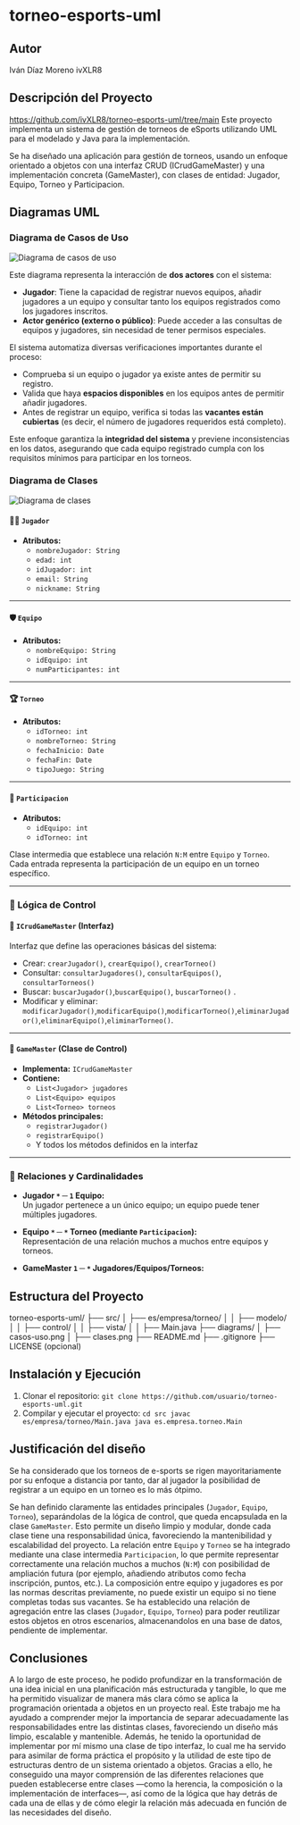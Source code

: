 # torneo-esports-uml

## Autor
Iván Díaz Moreno
ivXLR8
## Descripción del Proyecto

https://github.com/ivXLR8/torneo-esports-uml/tree/main
Este proyecto implementa un sistema de gestión de torneos de eSports utilizando UML para el modelado y Java para la implementación.

Se ha diseñado una aplicación para gestión de torneos, usando un enfoque orientado a objetos con una interfaz CRUD (ICrudGameMaster) y una implementación concreta (GameMaster), con clases de entidad: Jugador, Equipo, Torneo y Participacion.


## Diagramas UML
### Diagrama de Casos de Uso
![Diagrama de casos de uso](diagrams/casos-uso.png)

Este diagrama representa la interacción de **dos actores** con el sistema:

- **Jugador**: Tiene la capacidad de registrar nuevos equipos, añadir jugadores a un equipo y consultar tanto los equipos registrados como los jugadores inscritos.
- **Actor genérico (externo o público)**: Puede acceder a las consultas de equipos y jugadores, sin necesidad de tener permisos especiales.

El sistema automatiza diversas verificaciones importantes durante el proceso:
- Comprueba si un equipo o jugador ya existe antes de permitir su registro.
- Valida que haya **espacios disponibles** en los equipos antes de permitir añadir jugadores.
- Antes de registrar un equipo, verifica si todas las **vacantes están cubiertas** (es decir, el número de jugadores requeridos está completo).

Este enfoque garantiza la **integridad del sistema** y previene inconsistencias en los datos, asegurando que cada equipo registrado cumpla con los requisitos mínimos para participar en los torneos.

### Diagrama de Clases
![Diagrama de clases](diagrams/clases.png)

#### 🧑‍🎮 `Jugador`
- **Atributos:**
  - `nombreJugador: String`
  - `edad: int`
  - `idJugador: int`
  - `email: String`
  - `nickname: String`

---

#### 🛡️ `Equipo`
- **Atributos:**
  - `nombreEquipo: String`
  - `idEquipo: int`
  - `numParticipantes: int`

---

#### 🏆 `Torneo`
- **Atributos:**
  - `idTorneo: int`
  - `nombreTorneo: String`
  - `fechaInicio: Date`
  - `fechaFin: Date`
  - `tipoJuego: String`

---

#### 🔗 `Participacion`
- **Atributos:**
  - `idEquipo: int`
  - `idTorneo: int`

Clase intermedia que establece una relación `N:M` entre `Equipo` y `Torneo`. Cada entrada representa la participación de un equipo en un torneo específico.

---

### 🔶 Lógica de Control

#### 🧩 `ICrudGameMaster` (Interfaz)
Interfaz que define las operaciones básicas del sistema:
- Crear: `crearJugador()`, `crearEquipo()`, `crearTorneo()`
- Consultar: `consultarJugadores()`, `consultarEquipos()`, `consultarTorneos()`
- Buscar: `buscarJugador()`,`buscarEquipo()`, `buscarTorneo()` .
- Modificar y eliminar: `modificarJugador()`,`modificarEquipo()`,`modificarTorneo()`,`eliminarJugador()`,`eliminarEquipo()`,`eliminarTorneo()`.


---
#### 🧠 `GameMaster` (Clase de Control)
- **Implementa:** `ICrudGameMaster`
- **Contiene:**
  - `List<Jugador> jugadores`
  - `List<Equipo> equipos`
  - `List<Torneo> torneos`
- **Métodos principales:**
  - `registrarJugador()`
  - `registrarEquipo()`
  - Y todos los métodos definidos en la interfaz

---

### 🔗 Relaciones y Cardinalidades

- **Jugador `*` ─ `1` Equipo:**  
  Un jugador pertenece a un único equipo; un equipo puede tener múltiples jugadores.

- **Equipo `*` ─ `*` Torneo (mediante `Participacion`):**  
  Representación de una relación muchos a muchos entre equipos y torneos.

- **GameMaster `1` ─ `*` Jugadores/Equipos/Torneos:**  

## Estructura del Proyecto
torneo-esports-uml/ ├── src/
│ ├── es/empresa/torneo/
│ │ ├── modelo/
│ │ ├── control/
│ │ ├── vista/
│ │ ├── Main.java
├── diagrams/
│ ├── casos-uso.png
│ ├── clases.png
├── README.md
├── .gitignore
├── LICENSE (opcional)

## Instalación y Ejecución
1. Clonar el repositorio:
`git clone https://github.com/usuario/torneo-esports-uml.git`
2. Compilar y ejecutar el proyecto:
`cd src javac es/empresa/torneo/Main.java java es.empresa.torneo.Main`

## Justificación del diseño
Se ha considerado que los torneos de e-sports se rigen mayoritariamente por su enfoque a distancia por tanto, dar al jugador la posibilidad de registrar a un equipo en un torneo es lo más ótpimo.

Se han definido claramente las entidades principales (`Jugador`, `Equipo`, `Torneo`), separándolas de la lógica de control, que queda encapsulada en la clase `GameMaster`. Esto permite un diseño limpio y modular, donde cada clase tiene una responsabilidad única, favoreciendo la mantenibilidad y escalabilidad del proyecto.
La relación entre `Equipo` y `Torneo` se ha integrado mediante una clase intermedia `Participacion`, lo que permite representar correctamente una relación muchos a muchos (`N:M`) con posibilidad de ampliación futura (por ejemplo, añadiendo atributos como fecha inscripción, puntos, etc.).
La composición entre equipo y jugadores es por las normas descritas previamente, no puede existir un equipo si no tiene completas todas sus vacantes.
Se ha establecido una relación de agregación entre las clases (`Jugador`, `Equipo`, `Torneo`) para poder reutilizar estos objetos en otros escenarios, almacenandolos en una base de datos, pendiente de implementar.

## Conclusiones
A lo largo de este proceso, he podido profundizar en la transformación de una idea inicial en una planificación más estructurada y tangible, lo que me ha permitido visualizar de manera más clara cómo se aplica la programación orientada a objetos en un proyecto real. Este trabajo me ha ayudado a comprender mejor la importancia de separar adecuadamente las responsabilidades entre las distintas clases, favoreciendo un diseño más limpio, escalable y mantenible. Además, he tenido la oportunidad de implementar por mí mismo una clase de tipo interfaz, lo cual me ha servido para asimilar de forma práctica el propósito y la utilidad de este tipo de estructuras dentro de un sistema orientado a objetos. Gracias a ello, he conseguido una mayor comprensión de las diferentes relaciones que pueden establecerse entre clases —como la herencia, la composición o la implementación de interfaces—, así como de la lógica que hay detrás de cada una de ellas y de cómo elegir la relación más adecuada en función de las necesidades del diseño.
